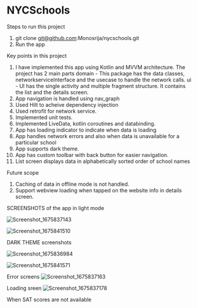 # NYCSchools

Steps to run this project
1. git clone git@github.com:Monosrija/nycschools.git
2. Run the app

Key points in this project
1. I have implemented this app using Kotlin and MVVM architecture. The project has 2 main parts 
  domain - This package has the data classes, networkserviceInterface and the usecase to handle the network calls.
  ui - UI has the single activity and multiple fragment structure. It contains the list and the details screen.
2. App navigation is handled using nav_graph
3. Used Hilt to acheive dependency injection
4. Used retrofit for network service.
5. Implemented unit tests.
6. Implemented LiveData, kotlin coroutines and databinding.
7. App has loading indicator to indicate when data is loading
8. App handles network errors and also when data is unavailable for a particular school
9. App supports dark theme.
10. App has custom toolbar with back button for easier navigation.
11. List screen displays data in alphabetically sorted order of school names


Future scope
1. Caching of data in offline mode is not handled.
2. Support webview loading when tapped on the website info in details screen.


SCREENSHOTS of the app in light mode

![Screenshot_1675837143](https://user-images.githubusercontent.com/14352106/217450608-030f74c9-10c7-4985-a61a-97f51f8bda11.png)

![Screenshot_1675841510](https://user-images.githubusercontent.com/14352106/217469757-0b70646d-18a2-4c41-9d63-b849c334ee36.png)


DARK THEME screenshots

![Screenshot_1675836984](https://user-images.githubusercontent.com/14352106/217450649-0d66bd40-9ed5-4e41-9dce-6384058a8539.png)

![Screenshot_1675841571](https://user-images.githubusercontent.com/14352106/217469805-33cd878a-bb38-40c7-aabe-123fa99224e6.png)

Error screens
![Screenshot_1675837163](https://user-images.githubusercontent.com/14352106/217455986-b9375d15-729a-4fff-98e7-fed7810103c2.png)

Loading sreen
![Screenshot_1675837178](https://user-images.githubusercontent.com/14352106/217456185-8ec00153-bd46-456b-9858-66d757d684cd.png)

When SAT scores are not available






